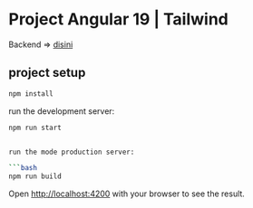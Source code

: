 # Project Angular 19 | Tailwind

Backend => [disini](https://github.com/haetamm/kotlin-api/tree/rest-apps)

## project setup

```sh
npm install
```

run the development server:

````bash
npm run start


run the mode production server:

```bash
npm run build
````

Open [http://localhost:4200](http://localhost:4200/guest/login) with your browser to see the result.
